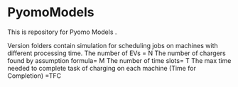 # PyomoModels
This is repository for Pyomo Models .

Version folders contain simulation for scheduling jobs on machines with different processing time.
The number of EVs = N
The number of chargers found by assumption formula= M
The number of time slots= T
The max time needed to complete task of charging on each machine (Time for Completion) =TFC


